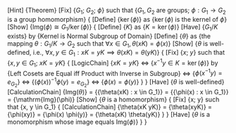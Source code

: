 [Hint] {Theorem}
[Fix] {$G_1$; $G_2$; $\phi$} such that {$G_1, G_2$ are groups; $\phi : G_1 \to G_2$ is a group homomorphism}
{
    [Define] {$\ker(\phi)$} as {$\ker(\phi)$ is the kernel of $\phi$}
    [Show] {$\mathrm{Img}(\phi) \cong G_1 / \ker(\phi)$}
    {
        [Define] {$K$} as {$K = \ker(\phi)$}
        [Have] {$G_1 / K$ exists} by {Kernel is Normal Subgroup of Domain}
        [Define] {$\theta$} as {the mapping $\theta : G_1 / K \to G_2$ such that $\forall x \in G_1, \theta(xK) = \phi(x)$}
        [Show] {$\theta$ is well-defined, i.e., $\forall x,y \in G_1 : xK = yK \implies \theta(xK) = \theta(yK)$}
        {
            [Fix] {$x$; $y$} such that {$x, y \in G_1$; $xK = yK$}
            {
                [LogicChain] {$xK = yK$}
                    ⇔ {$x^{-1} y \in K = \ker(\phi)$} by {Left Cosets are Equal iff Product with Inverse in Subgroup}
                    ⇔ {$\phi(x^{-1} y) = e_{G_2}$}
                    ⇔ {$(\phi(x))^{-1} \phi(y) = e_{G_2}$}
                    ⇔ {$\phi(x) = \phi(y)$}
            }
        }
        [Have] {$\theta$ is well-defined}
        [CalculationChain] {$\mathrm{Img}(\theta)$}
            = {\{\theta(xK) : x \in G_1\}}
            = {\{\phi(x) : x \in G_1\}}
            = {\mathrm{Img}(\phi)}
        [Show] {$\theta$ is a homomorphism}
        {
            [Fix] {x; y} such that {x, y \in G_1}
            {
                [CalculationChain] {\theta(xK yK)}
                    = {\theta(xyK)}
                    = {\phi(xy)}
                    = {\phi(x) \phi(y)}
                    = {\theta(xK) \theta(yK)}
            }
        }
        [Have] {$\theta$ is a monomorphism whose image equals $\mathrm{Img}(\phi)$}
    }
}
